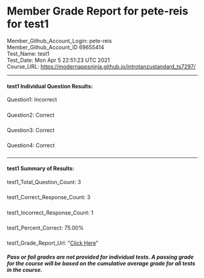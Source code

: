 # Member Grade Report for pete-reis for test1  
   
Member_Github_Account_Login: pete-reis  
Member_Github_Account_ID 69655414  
Test_Name: test1  
Test_Date: Mon Apr  5 22:51:23 UTC 2021  
Course_URL: https://modernappsninja.github.io/introtanzustandard_ts7297/  
   
---  
#### test1 Individual Question Results:  
Question1: Incorrect  
#####  
Question2: Correct  
#####  
Question3: Correct  
#####  
Question4: Correct  
#####  
---  
#### test1 Summary of Results:  
test1_Total_Question_Count: 3  
#####  
test1_Correct_Response_Count: 3  
#####  
test1_Incorrect_Response_Count: 1  
#####  
test1_Percent_Correct: 75.00%  
#####  
test1_Grade_Report_Url: "[Click Here](https://github.com/modernappsninjas/pete-reis/blob/main/static/userdata/courses/introtanzustandard_ts7297/grade_report.pr14.test1.md)"
##### Pass or fail grades are not provided for individual tests. A passing grade for the course will be based on the cumulative average grade for all tests in the course.  

